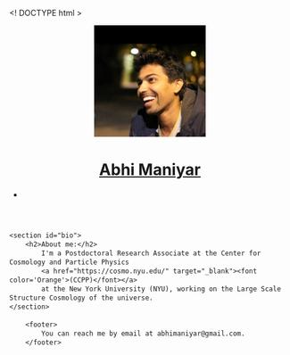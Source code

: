 <! DOCTYPE html >
<html>
<head>
<meta charset="utf-8">
<title>Abhi Maniyar</title>
<meta name="description" content="Abhi is a postdoc at NYU" />

<link rel="icon" type="image/jpg" href="/files/Abhishek_Maniyar.jpg" sizes="300x300">
<link rel="stylesheet" href="css/normalize.css" type="text/css" />
<link rel="stylesheet" href="css/base.css" type="text/css" />
<link rel="stylesheet" href="css/code.css" type="text/css" />
</head>

<body>
<div class="content">
    <header>
        <a href="README.md"><img src="/files/Abhishek_Maniyar.jpg" width="200" height="200" alt="me"></a>
        <h1><a href="README.md">Abhi Maniyar</a></h1>
    	<ul>
    	    <li></li>
    	</ul>
    </header>


    <section id="bio">
        <h2>About me:</h2>
            I'm a Postdoctoral Research Associate at the Center for Cosmology and Particle Physics
            <a href="https://cosmo.nyu.edu/" target="_blank"><font color='Orange'>(CCPP)</font></a>
            at the New York University (NYU), working on the Large Scale Structure Cosmology of the universe.
    </section>

        <footer>
            You can reach me by email at abhimaniyar@gmail.com.
        </footer>

</div>
</body>
</html>
